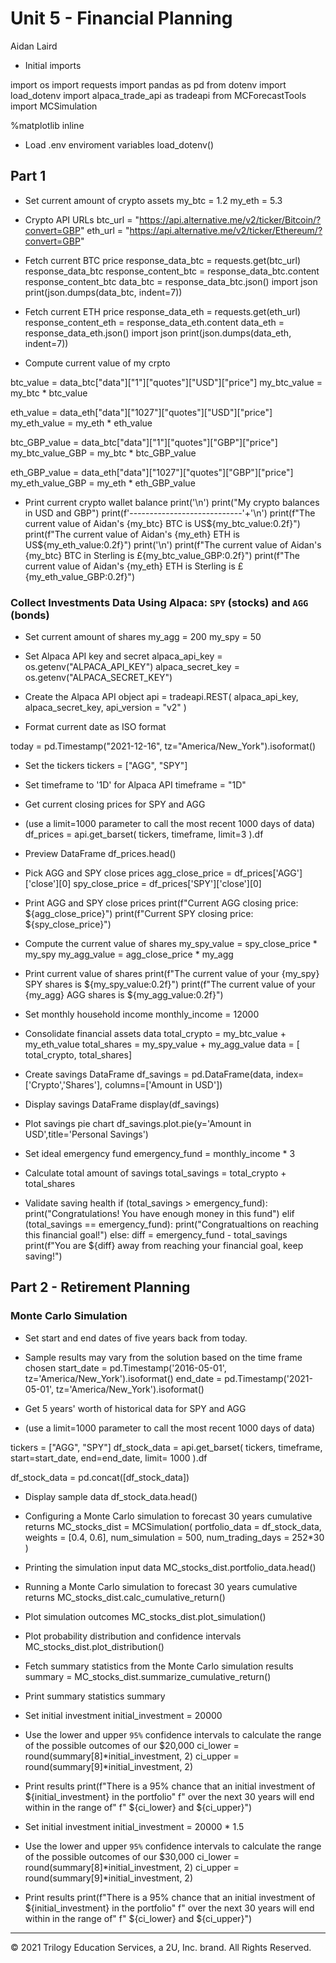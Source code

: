 <h1>Unit 5 - Financial Planning</h1>

Aidan Laird



* Initial imports

import os
import requests
import pandas as pd
from dotenv import load_dotenv
import alpaca_trade_api as tradeapi
from MCForecastTools import MCSimulation

%matplotlib inline

* Load .env enviroment variables
load_dotenv()


## Part 1

* Set current amount of crypto assets
my_btc = 1.2
my_eth = 5.3

* Crypto API URLs
btc_url = "https://api.alternative.me/v2/ticker/Bitcoin/?convert=GBP"
eth_url = "https://api.alternative.me/v2/ticker/Ethereum/?convert=GBP"

* Fetch current BTC price
response_data_btc = requests.get(btc_url)
response_data_btc
response_content_btc = response_data_btc.content
response_content_btc
data_btc = response_data_btc.json()
import json
print(json.dumps(data_btc, indent=7))

* Fetch current ETH price
response_data_eth = requests.get(eth_url)
response_content_eth = response_data_eth.content
data_eth = response_data_eth.json()
import json
print(json.dumps(data_eth, indent=7))

* Compute current value of my crpto

btc_value = data_btc["data"]["1"]["quotes"]["USD"]["price"]
my_btc_value = my_btc * btc_value

eth_value = data_eth["data"]["1027"]["quotes"]["USD"]["price"]
my_eth_value = my_eth * eth_value

btc_GBP_value = data_btc["data"]["1"]["quotes"]["GBP"]["price"]
my_btc_value_GBP = my_btc * btc_GBP_value

eth_GBP_value = data_eth["data"]["1027"]["quotes"]["GBP"]["price"]
my_eth_value_GBP = my_eth * eth_GBP_value

* Print current crypto wallet balance
print('\n')
print("My crypto balances in USD and GBP")
print(f'----------------------------'+'\n')
print(f"The current value of Aidan's {my_btc} BTC is US${my_btc_value:0.2f}")
print(f"The current value of Aidan's {my_eth} ETH is US${my_eth_value:0.2f}")
print('\n')
print(f"The current value of Aidan's {my_btc} BTC in Sterling is £{my_btc_value_GBP:0.2f}")
print(f"The current value of Aidan's {my_eth} ETH is Sterling is £{my_eth_value_GBP:0.2f}")


### Collect Investments Data Using Alpaca: `SPY` (stocks) and `AGG` (bonds)

* Set current amount of shares
my_agg = 200
my_spy = 50

* Set Alpaca API key and secret
alpaca_api_key = os.getenv("ALPACA_API_KEY")
alpaca_secret_key = os.getenv("ALPACA_SECRET_KEY")


* Create the Alpaca API object
api = tradeapi.REST(
    alpaca_api_key,
    alpaca_secret_key,
    api_version = "v2"
)

* Format current date as ISO format

today = pd.Timestamp("2021-12-16", tz="America/New_York").isoformat()

* Set the tickers
tickers = ["AGG", "SPY"]

* Set timeframe to '1D' for Alpaca API
timeframe = "1D"

* Get current closing prices for SPY and AGG
* (use a limit=1000 parameter to call the most recent 1000 days of data)
df_prices = api.get_barset(
    tickers,
    timeframe,
    limit=3
).df

* Preview DataFrame
df_prices.head()

* Pick AGG and SPY close prices
agg_close_price = df_prices['AGG']['close'][0]
spy_close_price = df_prices['SPY']['close'][0]

* Print AGG and SPY close prices
print(f"Current AGG closing price: ${agg_close_price}")
print(f"Current SPY closing price: ${spy_close_price}")

* Compute the current value of shares
my_spy_value = spy_close_price * my_spy
my_agg_value = agg_close_price * my_agg

* Print current value of shares
print(f"The current value of your {my_spy} SPY shares is ${my_spy_value:0.2f}")
print(f"The current value of your {my_agg} AGG shares is ${my_agg_value:0.2f}")

* Set monthly household income
monthly_income = 12000

* Consolidate financial assets data
total_crypto = my_btc_value + my_eth_value
total_shares = my_spy_value + my_agg_value
data = [ total_crypto, total_shares]

* Create savings DataFrame
df_savings = pd.DataFrame(data, index=['Crypto','Shares'], columns=['Amount in USD'])

* Display savings DataFrame
display(df_savings)

* Plot savings pie chart
df_savings.plot.pie(y='Amount in USD',title='Personal Savings')

* Set ideal emergency fund
emergency_fund = monthly_income * 3

* Calculate total amount of savings
total_savings = total_crypto + total_shares

* Validate saving health
if (total_savings > emergency_fund):
    print("Congratulations! You have enough money in this fund")
elif (total_savings == emergency_fund):
    print("Congratualtions on reaching this financial goal!")
else:
    diff = emergency_fund - total_savings
    print(f"You are ${diff} away from reaching your financial goal, keep saving!")
    
    
## Part 2 - Retirement Planning

### Monte Carlo Simulation


* Set start and end dates of five years back from today.
* Sample results may vary from the solution based on the time frame chosen
start_date = pd.Timestamp('2016-05-01', tz='America/New_York').isoformat()
end_date = pd.Timestamp('2021-05-01', tz='America/New_York').isoformat()

* Get 5 years' worth of historical data for SPY and AGG
* (use a limit=1000 parameter to call the most recent 1000 days of data)

tickers = ["AGG", "SPY"]
df_stock_data = api.get_barset(
    tickers,
    timeframe,
    start=start_date,
    end=end_date,
    limit= 1000
).df

df_stock_data = pd.concat([df_stock_data])

* Display sample data
df_stock_data.head()

* Configuring a Monte Carlo simulation to forecast 30 years cumulative returns
MC_stocks_dist = MCSimulation(
    portfolio_data = df_stock_data,
    weights = [0.4, 0.6],
    num_simulation = 500,
    num_trading_days = 252*30
)




* Printing the simulation input data
MC_stocks_dist.portfolio_data.head()

* Running a Monte Carlo simulation to forecast 30 years cumulative returns
MC_stocks_dist.calc_cumulative_return()

* Plot simulation outcomes
MC_stocks_dist.plot_simulation()

* Plot probability distribution and confidence intervals
MC_stocks_dist.plot_distribution()

* Fetch summary statistics from the Monte Carlo simulation results
summary = MC_stocks_dist.summarize_cumulative_return()

* Print summary statistics
summary

* Set initial investment
initial_investment = 20000

* Use the lower and upper `95%` confidence intervals to calculate the range of the possible outcomes of our $20,000
ci_lower = round(summary[8]*initial_investment, 2)
ci_upper = round(summary[9]*initial_investment, 2)

* Print results
print(f"There is a 95% chance that an initial investment of ${initial_investment} in the portfolio"
      f" over the next 30 years will end within in the range of"
      f" ${ci_lower} and ${ci_upper}")
      
      
      
* Set initial investment
initial_investment = 20000 * 1.5

* Use the lower and upper `95%` confidence intervals to calculate the range of the possible outcomes of our $30,000
ci_lower = round(summary[8]*initial_investment, 2)
ci_upper = round(summary[9]*initial_investment, 2)

* Print results
print(f"There is a 95% chance that an initial investment of ${initial_investment} in the portfolio"
      f" over the next 30 years will end within in the range of"
      f" ${ci_lower} and ${ci_upper}")


















---

© 2021 Trilogy Education Services, a 2U, Inc. brand. All Rights Reserved.
